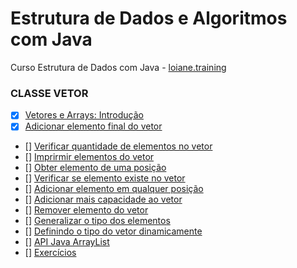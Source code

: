 # Estrutura de Dados e Algoritmos com Java
Curso Estrutura de Dados com Java - [loiane.training](https://loiane.training/curso/estrutura-de-dados)

### CLASSE VETOR

- [x] [Vetores e Arrays: Introdução](https://github.com/andeersoon/estrutura-dados-algoritmos-java/commit/3547e6a8aa55ef618e945be0ce5ff1fd061857b3)
- [x] [Adicionar elemento final do vetor](https://github.com/andeersoon/estrutura-dados-algoritmos-java/commit/1a0b8ad9a92da21f0a5e72fca9e748a2a5500e48)
- [] [Verificar quantidade de elementos no vetor]()
- [] [Imprirmir elementos do vetor]()
- [] [Obter elemento de uma posição]()
- [] [Verificar se elemento existe no vetor]()
- [] [Adicionar elemento em qualquer posição]()
- [] [Adicionar mais capacidade ao vetor]()
- [] [Remover elemento do vetor]()
- [] [Generalizar o tipo dos elementos]()
- [] [Definindo o tipo do vetor dinamicamente]()
- [] [API Java ArrayList]()
- [] [Exercícios]()
